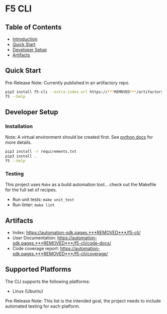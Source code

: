 # F5 CLI

## Table of Contents
- [Introduction](#introduction)
- [Quick Start](#quick-start)
- [Developer Setup](#developer-setup)
- [Artifacts](#artifacts)


## Quick Start

Pre-Release Note: Currently published in an artifactory repo.

```bash
pip3 install f5-cli --extra-index-url https://***REMOVED***/artifactory/api/pypi/f5-cloud-solutions-pypi/simple
f5 --help
```

## Developer Setup

### Installation

Note: A virtual environment should be created first.  See [python docs](https://docs.python.org/3/library/venv.html) for more details.

```bash
pip3 install -r requirements.txt
pip3 install .
f5 --help
```

### Testing

This project uses `Make` as a build automation tool... check out the Makefile for the full set of recipes.

- Run unit tests: ```make unit_test```
- Run linter: ```make lint```

## Artifacts

- Index: https://automation-sdk.pages.***REMOVED***/f5-cli/
- User Documentation: https://automation-sdk.pages.***REMOVED***/f5-cli/code-docs/
- Code coverage report: https://automation-sdk.pages.***REMOVED***/f5-cli/coverage/

## Supported Platforms

The CLI supports the following platforms:

- Linux (Ubuntu)

Pre-Release Note: This list is the intended goal, the project needs to include automated testing for each platform.